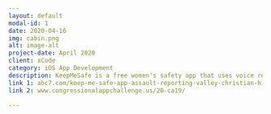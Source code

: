 ```yaml
---
layout: default
modal-id: 1
date: 2020-04-16
img: cabin.png
alt: image-alt
project-date: April 2020
client: xCode
category: iOS App Development
description: KeepMeSafe is a free women's safety app that uses voice recognition to detect the word "help," triggers a loud alarm to deter the perpetrator, and uses geopositioning to send the user's location to 9-1-1. It won the Congressional App Challenge, has been featured on 20+ ABC News Stations, and reached 2,600 downloads on the App Store. 
link 1: abc7.com/keep-me-safe-app-assault-reporting-valley-christian-high-school-to-report/10502915/ 
link 2: www.congressionalappchallenge.us/20-ca19/

---
```

